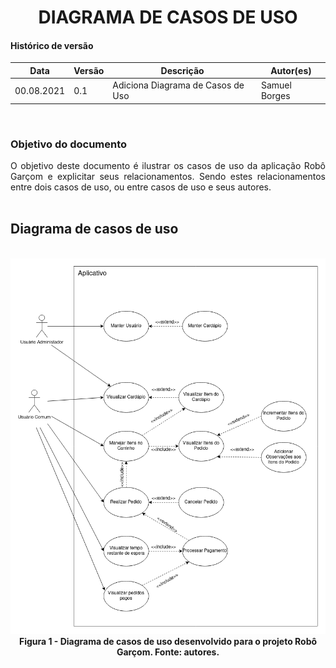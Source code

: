# <center> DIAGRAMA DE CASOS DE USO

#### Histórico de versão<br>

|    Data    | Versão | Descrição | Autor(es)|
| ---------- | ------ | --------- | -------- |
| 00.08.2021 |   0.1  | Adiciona Diagrama de Casos de Uso | Samuel Borges |

<br>

### Objetivo do documento

<div align="justify">
O objetivo deste documento é ilustrar os casos de uso da aplicação Robô Garçom e
explicitar seus relacionamentos. Sendo estes relacionamentos entre dois casos de uso, ou entre casos de uso e seus autores.
<br><br></div>

## Diagrama de casos de uso
<br>

<div align="center"><img src="../../imagens/Diagrama_Casos_Uso.png" width="700" ></<br>
<figcaption align='center'>
    <b>Figura 1 - Diagrama de casos de uso desenvolvido para o projeto Robô Garçom. Fonte: autores.</b>
</figcaption>
<br></div>